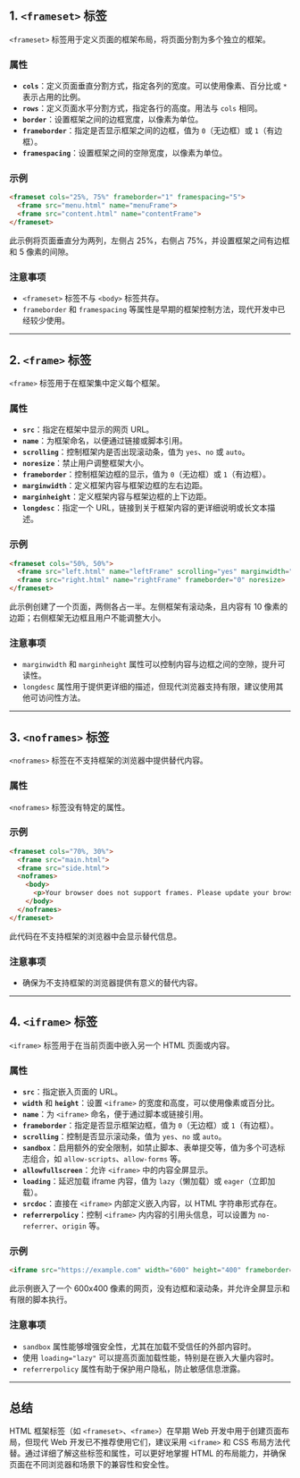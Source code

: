## 1. `<frameset>` 标签

`<frameset>` 标签用于定义页面的框架布局，将页面分割为多个独立的框架。

### 属性

- **`cols`**：定义页面垂直分割方式，指定各列的宽度。可以使用像素、百分比或 `*` 表示占用的比例。
- **`rows`**：定义页面水平分割方式，指定各行的高度。用法与 `cols` 相同。
- **`border`**：设置框架之间的边框宽度，以像素为单位。
- **`frameborder`**：指定是否显示框架之间的边框，值为 `0`（无边框）或 `1`（有边框）。
- **`framespacing`**：设置框架之间的空隙宽度，以像素为单位。

### 示例

```html
<frameset cols="25%, 75%" frameborder="1" framespacing="5">
  <frame src="menu.html" name="menuFrame">
  <frame src="content.html" name="contentFrame">
</frameset>
```

此示例将页面垂直分为两列，左侧占 25%，右侧占 75%，并设置框架之间有边框和 5 像素的间隙。

### 注意事项

- `<frameset>` 标签不与 `<body>` 标签共存。
- `frameborder` 和 `framespacing` 等属性是早期的框架控制方法，现代开发中已经较少使用。

---

## 2. `<frame>` 标签

`<frame>` 标签用于在框架集中定义每个框架。

### 属性

- **`src`**：指定在框架中显示的网页 URL。
- **`name`**：为框架命名，以便通过链接或脚本引用。
- **`scrolling`**：控制框架内是否出现滚动条，值为 `yes`、`no` 或 `auto`。
- **`noresize`**：禁止用户调整框架大小。
- **`frameborder`**：控制框架边框的显示，值为 `0`（无边框）或 `1`（有边框）。
- **`marginwidth`**：定义框架内容与框架边框的左右边距。
- **`marginheight`**：定义框架内容与框架边框的上下边距。
- **`longdesc`**：指定一个 URL，链接到关于框架内容的更详细说明或长文本描述。

### 示例

```html
<frameset cols="50%, 50%">
  <frame src="left.html" name="leftFrame" scrolling="yes" marginwidth="10" marginheight="10">
  <frame src="right.html" name="rightFrame" frameborder="0" noresize>
</frameset>
```

此示例创建了一个页面，两侧各占一半。左侧框架有滚动条，且内容有 10 像素的边距；右侧框架无边框且用户不能调整大小。

### 注意事项

- `marginwidth` 和 `marginheight` 属性可以控制内容与边框之间的空隙，提升可读性。
- `longdesc` 属性用于提供更详细的描述，但现代浏览器支持有限，建议使用其他可访问性方法。

---

## 3. `<noframes>` 标签

`<noframes>` 标签在不支持框架的浏览器中提供替代内容。

### 属性

`<noframes>` 标签没有特定的属性。

### 示例

```html
<frameset cols="70%, 30%">
  <frame src="main.html">
  <frame src="side.html">
  <noframes>
    <body>
      <p>Your browser does not support frames. Please update your browser.</p>
    </body>
  </noframes>
</frameset>
```

此代码在不支持框架的浏览器中会显示替代信息。

### 注意事项

- 确保为不支持框架的浏览器提供有意义的替代内容。

---

## 4. `<iframe>` 标签

`<iframe>` 标签用于在当前页面中嵌入另一个 HTML 页面或内容。

### 属性

- **`src`**：指定嵌入页面的 URL。
- **`width`** 和 **`height`**：设置 `<iframe>` 的宽度和高度，可以使用像素或百分比。
- **`name`**：为 `<iframe>` 命名，便于通过脚本或链接引用。
- **`frameborder`**：指定是否显示框架边框，值为 `0`（无边框）或 `1`（有边框）。
- **`scrolling`**：控制是否显示滚动条，值为 `yes`、`no` 或 `auto`。
- **`sandbox`**：启用额外的安全限制，如禁止脚本、表单提交等，值为多个可选标志组合，如 `allow-scripts`、`allow-forms` 等。
- **`allowfullscreen`**：允许 `<iframe>` 中的内容全屏显示。
- **`loading`**：延迟加载 iframe 内容，值为 `lazy`（懒加载）或 `eager`（立即加载）。
- **`srcdoc`**：直接在 `<iframe>` 内部定义嵌入内容，以 HTML 字符串形式存在。
- **`referrerpolicy`**：控制 `<iframe>` 内内容的引用头信息，可以设置为 `no-referrer`、`origin` 等。

### 示例

```html
<iframe src="https://example.com" width="600" height="400" frameborder="0" scrolling="no" allowfullscreen sandbox="allow-scripts allow-same-origin"></iframe>
```

此示例嵌入了一个 600x400 像素的网页，没有边框和滚动条，并允许全屏显示和有限的脚本执行。

### 注意事项

- `sandbox` 属性能够增强安全性，尤其在加载不受信任的外部内容时。
- 使用 `loading="lazy"` 可以提高页面加载性能，特别是在嵌入大量内容时。
- `referrerpolicy` 属性有助于保护用户隐私，防止敏感信息泄露。

---

## 总结

HTML 框架标签（如 `<frameset>`、`<frame>`）在早期 Web 开发中用于创建页面布局，但现代 Web 开发已不推荐使用它们，建议采用 `<iframe>` 和 CSS 布局方法代替。通过详细了解这些标签和属性，可以更好地掌握 HTML 的布局能力，并确保页面在不同浏览器和场景下的兼容性和安全性。